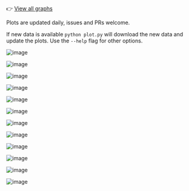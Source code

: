 👉 [View all graphs](https://carlinmack.github.io/covid-graphs/)

Plots are updated daily, issues and PRs welcome. 

If new data is available `python plot.py` will download the new data and update the plots. Use the `--help` flag for other options.

![image](plots/svg/Testing-Avg.svg)

![image](plots/svg/Comparison-Avg.svg)

![image](plots/svg/DoubleBarChart-Avg.svg)

![image](plots/svg/Nation-Cases-Reported-Avg.svg)

![image](plots/svg/Nation-Cases-Cumulative-Per-Capita.svg)

![image](plots/svg/Nation-Deaths-Avg.svg)

![image](plots/svg/Nation-Deaths-Cumulative-Per-Capita.svg)

![image](plots/svg/Mortality-Avg.svg)

![image](plots/svg/Mortality-Nation-Avg.svg)

![image](plots/svg/Nation-inHospital-Avg.svg)

![image](plots/svg/Nation-inHospital-Per-Capita-Avg.svg)

![image](plots/svg/Timeline.svg)
